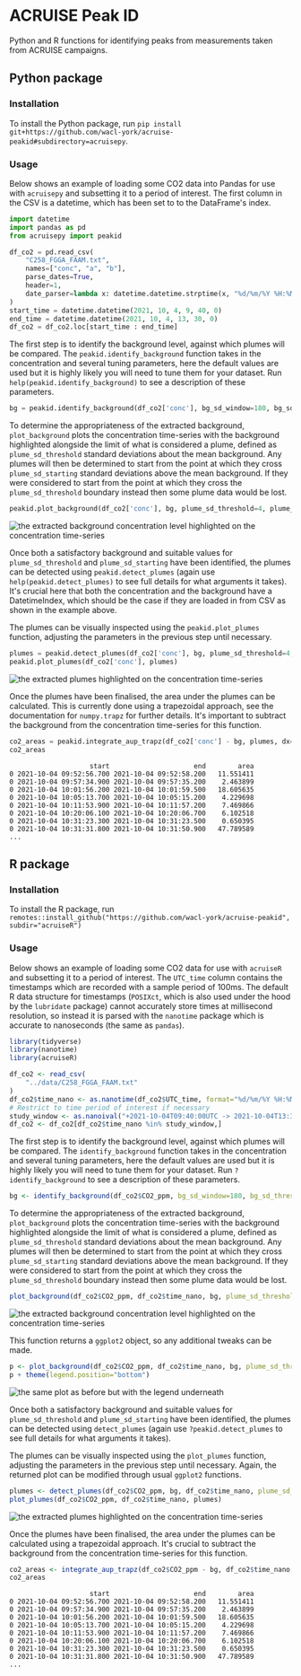 # ACRUISE Peak ID

Python and R functions for identifying peaks from measurements taken from ACRUISE campaigns.

## Python package

### Installation

To install the Python package, run `pip install git+https://github.com/wacl-york/acruise-peakid#subdirectory=acruisepy`.

### Usage

Below shows an example of loading some CO2 data into Pandas for use with `acruisepy` and subsetting it to a period of interest.
The first column in the CSV is a datetime, which has been set to to the DataFrame's index.

```python
import datetime
import pandas as pd
from acruisepy import peakid

df_co2 = pd.read_csv(
    "C258_FGGA_FAAM.txt",
    names=["conc", "a", "b"],
    parse_dates=True,
    header=1,
    date_parser=lambda x: datetime.datetime.strptime(x, "%d/%m/%Y %H:%M:%S.%f"),
)
start_time = datetime.datetime(2021, 10, 4, 9, 40, 0)
end_time = datetime.datetime(2021, 10, 4, 13, 30, 0)
df_co2 = df_co2.loc[start_time : end_time]
```

The first step is to identify the background level, against which plumes will be compared.
The `peakid.identify_background` function takes in the concentration and several tuning parameters, here the default values are used but it is highly likely you will need to tune them for your dataset. 
Run `help(peakid.identify_background)` to see a description of these parameters.

```python
bg = peakid.identify_background(df_co2['conc'], bg_sd_window=180, bg_sd_threshold=0.5, bg_mean_window=660)
```

To determine the appropriateness of the extracted background, `plot_background` plots the concentration time-series with the background highlighted alongside the limit of what is considered a plume, defined as `plume_sd_threshold` standard deviations about the mean background.
Any plumes will then be determined to start from the point at which they cross `plume_sd_starting` standard deviations above the mean background.
If they were considered to start from the point at which they cross the `plume_sd_threshold` boundary instead then some plume data would be lost.

```python
peakid.plot_background(df_co2['conc'], bg, plume_sd_threshold=4, plume_sd_starting=2)
```

![the extracted background concentration level highlighted on the concentration time-series](images/background_py.png)

Once both a satisfactory background and suitable values for `plume_sd_threshold` and `plume_sd_starting` have been identified, the plumes can be detected using `peakid.detect_plumes` (again use `help(peakid.detect_plumes)` to see full details for what arguments it takes).
It's crucial here that both the concentration and the background have a DatetimeIndex, which should be the case if they are loaded in from CSV as shown in the example above.

The plumes can be visually inspected using the `peakid.plot_plumes` function, adjusting the parameters in the previous step until necessary.

```python
plumes = peakid.detect_plumes(df_co2['conc'], bg, plume_sd_threshold=4, plume_sd_starting=2, plume_buffer=5)
peakid.plot_plumes(df_co2['conc'], plumes)
```

![the extracted plumes highlighted on the concentration time-series](images/plumes_py.png)

Once the plumes have been finalised, the area under the plumes can be calculated.
This is currently done using a trapezoidal approach, see the documentation for `numpy.trapz` for further details.
It's important to subtract the background from the concentration time-series for this function.

```python
co2_areas = peakid.integrate_aup_trapz(df_co2['conc'] - bg, plumes, dx=0.1)
co2_areas
```

```
                    start                     end        area
0 2021-10-04 09:52:56.700 2021-10-04 09:52:58.200   11.551411
0 2021-10-04 09:57:34.900 2021-10-04 09:57:35.200    2.463899
0 2021-10-04 10:01:56.200 2021-10-04 10:01:59.500   18.605635
0 2021-10-04 10:05:13.700 2021-10-04 10:05:15.200    4.229698
0 2021-10-04 10:11:53.900 2021-10-04 10:11:57.200    7.469866
0 2021-10-04 10:20:06.100 2021-10-04 10:20:06.700    6.102518
0 2021-10-04 10:31:23.300 2021-10-04 10:31:23.500    0.650395
0 2021-10-04 10:31:31.800 2021-10-04 10:31:50.900   47.789589
...
```

## R package

### Installation

To install the R package, run `remotes::install_github("https://github.com/wacl-york/acruise-peakid", subdir="acruiseR")`

### Usage

Below shows an example of loading some CO2 data for use with `acruiseR` and subsetting it to a period of interest.
The `UTC_time` column contains the timestamps which are recorded with a sample period of 100ms.
The default R data structure for timestamps (`POSIXct`, which is also used under the hood by the `lubridate` package) cannot accurately store times at millisecond resolution, so instead it is parsed with the `nanotime` package which is accurate to nanoseconds (the same as `pandas`).

```r
library(tidyverse)
library(nanotime)
library(acruiseR)

df_co2 <- read_csv(
    "../data/C258_FGGA_FAAM.txt"
)
df_co2$time_nano <- as.nanotime(df_co2$UTC_time, format="%d/%m/%Y %H:%M:%E3S", tz="UTC")
# Restrict to time period of interest if necessary
study_window <- as.nanoival("+2021-10-04T09:40:00UTC -> 2021-10-04T13:30:00UTC+")
df_co2 <- df_co2[df_co2$time_nano %in% study_window,]
```

The first step is to identify the background level, against which plumes will be compared.
The `identify_background` function takes in the concentration and several tuning parameters, here the default values are used but it is highly likely you will need to tune them for your dataset. 
Run `?identify_background` to see a description of these parameters.

```r
bg <- identify_background(df_co2$CO2_ppm, bg_sd_window=180, bg_sd_threshold=0.5, bg_mean_window=660)
```

To determine the appropriateness of the extracted background, `plot_background` plots the concentration time-series with the background highlighted alongside the limit of what is considered a plume, defined as `plume_sd_threshold` standard deviations about the mean background.
Any plumes will then be determined to start from the point at which they cross `plume_sd_starting` standard deviations above the mean background.
If they were considered to start from the point at which they cross the `plume_sd_threshold` boundary instead then some plume data would be lost.

```r
plot_background(df_co2$CO2_ppm, df_co2$time_nano, bg, plume_sd_threshold=4, plume_sd_starting=2)
```

![the extracted background concentration level highlighted on the concentration time-series](images/background_r.png)

This function returns a `ggplot2` object, so any additional tweaks can be made.

```r
p <- plot_background(df_co2$CO2_ppm, df_co2$time_nano, bg, plume_sd_threshold=4, plume_sd_starting=2)
p + theme(legend.position="bottom")
```

![the same plot as before but with the legend underneath](images/background_r_2.png)

Once both a satisfactory background and suitable values for `plume_sd_threshold` and `plume_sd_starting` have been identified, the plumes can be detected using `detect_plumes` (again use `?peakid.detect_plumes` to see full details for what arguments it takes).

The plumes can be visually inspected using the `plot_plumes` function, adjusting the parameters in the previous step until necessary.
Again, the returned plot can be modified through usual `ggplot2` functions.

```r
plumes <- detect_plumes(df_co2$CO2_ppm, bg, df_co2$time_nano, plume_sd_threshold=4, plume_sd_starting=2, plume_buffer=5)
plot_plumes(df_co2$CO2_ppm, df_co2$time_nano, plumes)
```

![the extracted plumes highlighted on the concentration time-series](images/plumes_r.png)

Once the plumes have been finalised, the area under the plumes can be calculated using a trapezoidal approach.
It's crucial to subtract the background from the concentration time-series for this function.

```r
co2_areas <- integrate_aup_trapz(df_co2$CO2_ppm - bg, df_co2$time_nano, plumes, dx=0.1)
co2_areas
```

```
                    start                     end        area
0 2021-10-04 09:52:56.700 2021-10-04 09:52:58.200   11.551411
0 2021-10-04 09:57:34.900 2021-10-04 09:57:35.200    2.463899
0 2021-10-04 10:01:56.200 2021-10-04 10:01:59.500   18.605635
0 2021-10-04 10:05:13.700 2021-10-04 10:05:15.200    4.229698
0 2021-10-04 10:11:53.900 2021-10-04 10:11:57.200    7.469866
0 2021-10-04 10:20:06.100 2021-10-04 10:20:06.700    6.102518
0 2021-10-04 10:31:23.300 2021-10-04 10:31:23.500    0.650395
0 2021-10-04 10:31:31.800 2021-10-04 10:31:50.900   47.789589
...
```

